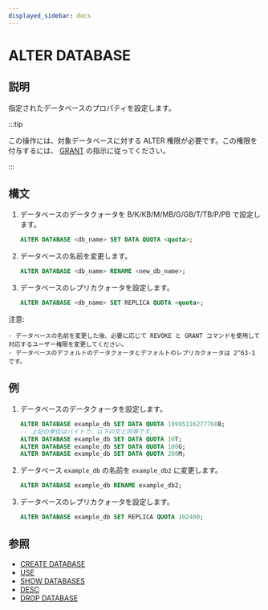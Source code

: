 ```yaml
---
displayed_sidebar: docs
---
```


# ALTER DATABASE

## 説明

指定されたデータベースのプロパティを設定します。

:::tip

この操作には、対象データベースに対する ALTER 権限が必要です。この権限を付与するには、 [GRANT](../account-management/GRANT.md) の指示に従ってください。

:::

## 構文

1. データベースのデータクォータを B/K/KB/M/MB/G/GB/T/TB/P/PB で設定します。

    ```sql
    ALTER DATABASE <db_name> SET DATA QUOTA <quota>;
    ```

2. データベースの名前を変更します。

    ```sql
    ALTER DATABASE <db_name> RENAME <new_db_name>;
    ```

3. データベースのレプリカクォータを設定します。

    ```sql
    ALTER DATABASE <db_name> SET REPLICA QUOTA <quota>;
    ```

注意:

```plain text
- データベースの名前を変更した後、必要に応じて REVOKE と GRANT コマンドを使用して対応するユーザー権限を変更してください。
- データベースのデフォルトのデータクォータとデフォルトのレプリカクォータは 2^63-1 です。
```

## 例

1. データベースのデータクォータを設定します。

    ```SQL
    ALTER DATABASE example_db SET DATA QUOTA 10995116277760B;
    -- 上記の単位はバイトで、以下の文と同等です。
    ALTER DATABASE example_db SET DATA QUOTA 10T;
    ALTER DATABASE example_db SET DATA QUOTA 100G;
    ALTER DATABASE example_db SET DATA QUOTA 200M;
    ```

2. データベース `example_db` の名前を `example_db2` に変更します。

    ```SQL
    ALTER DATABASE example_db RENAME example_db2;
    ```

3. データベースのレプリカクォータを設定します。

    ```SQL
    ALTER DATABASE example_db SET REPLICA QUOTA 102400;
    ```

## 参照

- [CREATE DATABASE](CREATE_DATABASE.md)
- [USE](USE.md)
- [SHOW DATABASES](SHOW_DATABASES.md)
- [DESC](../table_bucket_part_index/DESCRIBE.md)
- [DROP DATABASE](DROP_DATABASE.md)
